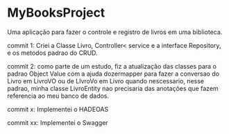 # MyBooksProject
Uma aplicação para fazer o controle e registro de livros em uma biblioteca.

commit 1: Criei a Classe Livro, Controller< service e a interface Repository, e os metodos padrao do CRUD.

commit 2: como parte de um estudo, fiz a atualização das classes para o padrao Object Value com a ajuda dozermapper 
para fazer a conversao do Livro em LivroVO ou de LIvroVo em Livro quando nescessario, nesse padrao, minha classe LivroEntity nao precisaria das
anotações que fazem referencia ao meu banco de dados.

commit  x: Implementei o HADEOAS

commit xx: Implementei o Swagger
